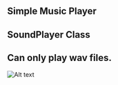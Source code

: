 Simple Music Player
--------------------------
SoundPlayer Class
--------------------------
Can only play wav files.
--------------------------
![Alt text](/img.jpg?raw=true "music.png")
